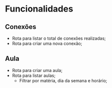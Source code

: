 # Funcionalidades

## Conexões

- Rota para listar o total de conexões realizadas;
- Rota para criar uma nova conexão;

## Aula

- Rota para criar uma aula;
- Rota para listar aulas;
    - Filtrar por matéria, dia da semana e horário;